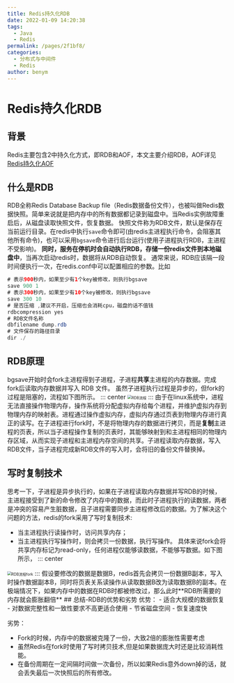 ```yaml
---
title: Redis持久化RDB
date: 2022-01-09 14:20:38
tags: 
  - Java
  - Redis
permalink: /pages/2f1bf8/
categories: 
  - 分布式与中间件
  - Redis
author: benym
---
```


# Redis持久化RDB

## 背景

Redis主要包含2中持久化方式，即RDB和AOF，本文主要介绍RDB，AOF详见[Redis持久化AOF][1]
## 什么是RDB
RDB全称Redis Database Backup file（Redis数据备份文件），也被叫做Redis数据快照。简单来说就是把内存中的所有数据都记录到磁盘中。当Redis实例故障重启后，从磁盘读取快照文件，恢复数据。
快照文件称为RDB文件，默认是保存在当前运行目录。在redis中执行`save`命令即可(由redis主进程执行命令，会阻塞其他所有命令)，也可以采用`bgsave`命令进行后台运行(使用子进程执行RDB，主进程不受影响)。
**同时，服务在停机时会自动执行RDB，存储一份redis文件到本地磁盘中**，当再次启动redis时，数据将从RDB自动恢复。
通常来说，RDB应该隔一段时间便执行一次，在redis.conf中可以配置相应的参数。比如
```java
# 表示900秒内，如果至少有1个key被修改，则执行bgsave
save 900 1  
# 表示300秒内，如果至少有10个key被修改，则执行bgsave
save 300 10  
# 是否压缩 ,建议不开启，压缩也会消耗cpu，磁盘的话不值钱
rdbcompression yes
# RDB文件名称
dbfilename dump.rdb  
# 文件保存的路径目录
dir ./ 
```
## RDB原理
bgsave开始时会fork主进程得到子进程，子进程**共享**主进程的内存数据。完成fork后读取内存数据并写入 RDB 文件。
虽然子进程执行过程是异步的，但fork的过程是阻塞的，流程如下图所示。
::: center
<img src="https://img.benym.cn/redisImg/redisRDB2.png/zipstyle" alt="RDB流程" style="zoom:60%;" />
:::
由于在linux系统中，进程无法直接操作物理内存，操作系统将分配虚拟内存给每个进程，并维护虚拟内存到物理内存的映射表。进程通过操作虚拟内存，虚拟内存通过页表到物理内存进行真正的读写。在子进程进行fork时，不是将物理内存的数据进行拷贝，而是**复制**主进程的页表，所以当子进程操作复制的页表时，其能够映射到和主进程相同的物理内存区域，从而实现子进程和主进程内存空间的共享。子进程读取内存数据，写入RDB文件，当子进程完成新RDB文件的写入时，会将旧的备份文件替换掉。
## 写时复制技术
思考一下，子进程是异步执行的，如果在子进程读取内存数据并写RDB的时候，主进程接受到了新的命令修改了内存中的数据，而此时子进程执行的读数据，两者是冲突的容易产生脏数据，且子进程需要同步主进程修改后的数据。为了解决这个问题的方法，redis的fork采用了写时复制技术:

 - 当主进程执行读操作时，访问共享内存；
 - 当主进程执行写操作时，则会拷贝一份数据，执行写操作。
  具体来说fork会将共享内存标记为read-only，任何进程仅能够读数据，不能够写数据。如下图所示，
::: center  
<img src="https://img.benym.cn/redisImg/redisRDB.png/zipstyle" alt="RDB流程fork" style="zoom:60%;" />
:::
  假设要修改的数据是数据B，redis首先会拷贝一份数据B副本，写入时操作数据副本B，同时将页表关系读操作从读取数据B改为读取数据B的副本。在极端情况下，如果内存中的数据在RDB时都被修改过，那么此时**RDB所需要的内存就会膨胀翻倍**
## 总结-RDB的优势和劣势
优势：
 - 适合大规模的数据恢复
 - 对数据完整性和一致性要求不高更适合使用
 - 节省磁盘空间
 - 恢复速度快

劣势：
 - Fork的时候，内存中的数据被克隆了一份，大致2倍的膨胀性需要考虑
 - 虽然Redis在fork时使用了写时拷贝技术,但是如果数据庞大时还是比较消耗性能。
 - 在备份周期在一定间隔时间做一次备份，所以如果Redis意外down掉的话，就会丢失最后一次快照后的所有修改。


[1]: ./05-aof
